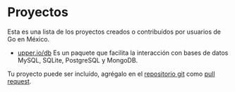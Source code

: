 # Proyectos

Esta es una lista de los proyectos creados o contribuídos por usuarios de Go en
México.

* [upper.io/db](https://upper.io/db) Es un paquete que facilita la interacción
con bases de datos MySQL, SQLite, PostgreSQL y MongoDB.

Tu proyecto puede ser incluído, agrégalo en el [repositorio
git](http://github.com/menteslibres/golang.mx) como [pull request][1].

[1]: https://help.github.com/articles/using-pull-requests
